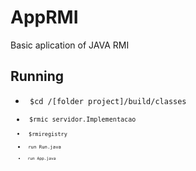 # AppRMI
Basic aplication of JAVA RMI

## Running
+ <code> $cd /[folder project]/build/classes
+ <code> $rmic servidor.Implementacao
+ <code> $rmiregistry
+ <code> run Run.java
+ <code> run App.java 
